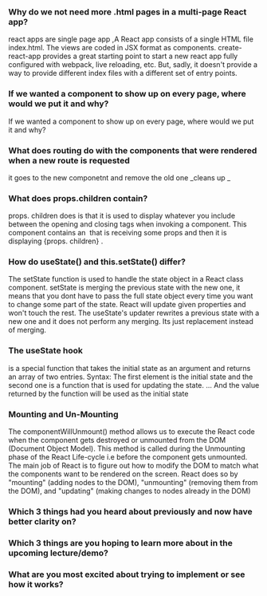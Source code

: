 ### Why do we not need more .html pages in a multi-page React app?

react apps are single page app ,A React app consists of a single HTML file index.html. The views are coded in JSX format as components.
create-react-app provides a great starting point to start a new react app fully configured with webpack, live reloading, etc. But, sadly, it doesn't provide a way to provide different index files with a different set of entry points.

### If we wanted a component to show up on every page, where would we put it and why?

If we wanted a component to show up on every page, where would we put it and why?

### What does routing do with the components that were rendered when a new route is requested

it goes to the new componetnt and remove the old one _cleans up _

### What does props.children contain?

props. children does is that it is used to display whatever you include between the opening and closing tags when invoking a component. This component contains an <img> that is receiving some props and then it is displaying {props. children} .

### How do useState() and this.setState() differ?

The setState function is used to handle the state object in a React class component.
setState is merging the previous state with the new one, it means that you dont have to pass the full state object every time you want to change some part of the state. React will update given properties and won't touch the rest. The useState's updater rewrites a previous state with a new one and it does not perform any merging. Its just replacement instead of merging.

### The useState hook

is a special function that takes the initial state as an argument and returns an array of two entries. Syntax: The first element is the initial state and the second one is a function that is used for updating the state. ... And the value returned by the function will be used as the initial state

### Mounting and Un-Mounting

The componentWillUnmount() method allows us to execute the React code when the component gets destroyed or unmounted from the DOM (Document Object Model). This method is called during the Unmounting phase of the React Life-cycle i.e before the component gets unmounted.
The main job of React is to figure out how to modify the DOM to match what the components want to be rendered on the screen. React does so by "mounting" (adding nodes to the DOM), "unmounting" (removing them from the DOM), and "updating" (making changes to nodes already in the DOM)

### Which 3 things had you heard about previously and now have better clarity on?

### Which 3 things are you hoping to learn more about in the upcoming lecture/demo?

### What are you most excited about trying to implement or see how it works?

###
